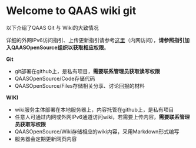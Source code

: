 # Welcome to QAAS wiki  git
以下介绍了QAAS Git 与 Wiki的大致情况

详细的外网IPv6访问指引、上传更新指引请参考[这里](http://10.212.48.236:2020/2020/12/07/WIKI%E6%96%B0%E6%89%8B%E6%8C%87%E5%8C%97/)（内网访问），**请参照指引加入QAASOpenSource组织以获取相应权限**。

**Git**
- git部署在github上，是私有项目，**需要联系管理员获取读写权限**
- QAASOpenSource/Code存储代码
- QAASOpenSource/Files存储相关分享、讨论回报的材料

**WIKI**
- wiki服务主体部署在本地服务器上，内容托管在github上，是私有项目
- 任意人可通过内网或外网IPv6通道访问wiki，若需要上传内容，**需要联系管理员获取写权限**
- QAASOpenSource/Wiki存储相应的wiki内容，采用Markdown形式编写
- 服务器会定期更新网页内容

